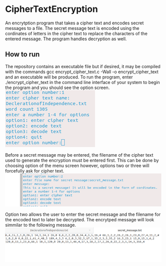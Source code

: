 # CipherTextEncryption
An encrytption program that takes a cipher text and encodes secret messages to a file. The secret message text is encoded using the cordinates of letters in the cipher text to replace the characters of the entered message. The program handles decryption as well.

## How to run
The repository contains an executable file but if desired, it may be compiled with the commands gcc encrypt_cipher_text.c -Wall -o encrypt_cipher_text and an executable will be produced. To run the program, enter ./encrypt_cipher_text in the command  line interface of your system to begin the program and you should see the option screen.
![running program](images/1.png)

Before a secret message may be entered, the filename of the cipher text used to generate the encryption must be entered first. This can be done by choosing option of the menu screen however, options two or three will forcefully ask for cipher text.
![running_program2](images/2.png)

Option two allows the user to enter the secret message and the filename for the encoded text to later be decrypted. The encrytped message will look simmilar to the following message.
![running_program3](images/4.png)
